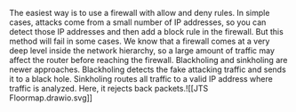 The easiest way is to use a firewall with allow and deny rules. In simple cases, attacks come from a small number of IP addresses, so you can detect those IP addresses and then add a block rule in the firewall. But this method will fail in some cases. We know that a firewall comes at a very deep level inside the network hierarchy, so a large amount of traffic may affect the router before reaching the firewall. Blackholing and sinkholing are newer approaches. Blackholing detects the fake attacking traffic and sends it to a black hole. Sinkholing routes all traffic to a valid IP address where traffic is analyzed. Here, it rejects back packets.![[JTS Floormap.drawio.svg]]
